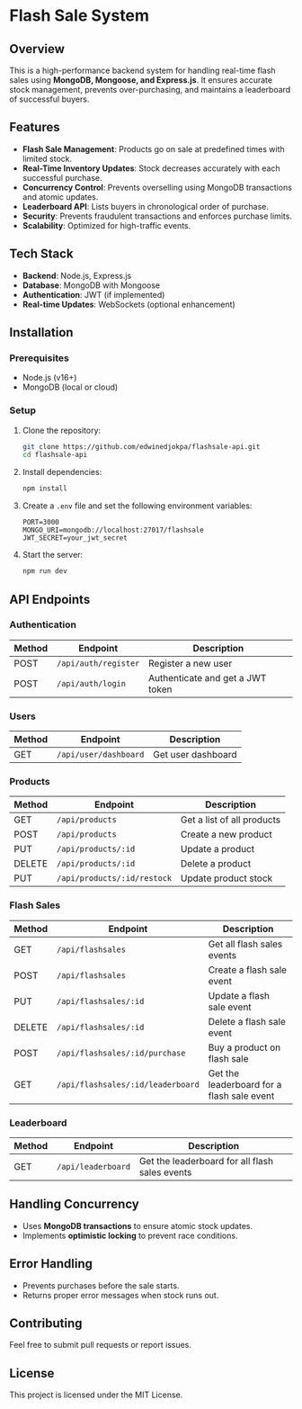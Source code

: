 # Flash Sale System

## Overview

This is a high-performance backend system for handling real-time flash sales using **MongoDB, Mongoose, and Express.js**. It ensures accurate stock management, prevents over-purchasing, and maintains a leaderboard of successful buyers.

## Features

- **Flash Sale Management**: Products go on sale at predefined times with limited stock.
- **Real-Time Inventory Updates**: Stock decreases accurately with each successful purchase.
- **Concurrency Control**: Prevents overselling using MongoDB transactions and atomic updates.
- **Leaderboard API**: Lists buyers in chronological order of purchase.
- **Security**: Prevents fraudulent transactions and enforces purchase limits.
- **Scalability**: Optimized for high-traffic events.

## Tech Stack

- **Backend**: Node.js, Express.js
- **Database**: MongoDB with Mongoose
- **Authentication**: JWT (if implemented)
- **Real-time Updates**: WebSockets (optional enhancement)

## Installation

### Prerequisites

- Node.js (v16+)
- MongoDB (local or cloud)

### Setup

1. Clone the repository:

   ```sh
   git clone https://github.com/edwinedjokpa/flashsale-api.git
   cd flashsale-api
   ```

2. Install dependencies:

   ```sh
   npm install
   ```

3. Create a `.env` file and set the following environment variables:

   ```env
   PORT=3000
   MONGO_URI=mongodb://localhost:27017/flashsale
   JWT_SECRET=your_jwt_secret
   ```

4. Start the server:

   ```sh
   npm run dev
   ```

## API Endpoints

### Authentication

| Method | Endpoint             | Description                      |
| ------ | -------------------- | -------------------------------- |
| POST   | `/api/auth/register` | Register a new user              |
| POST   | `/api/auth/login`    | Authenticate and get a JWT token |

### Users

| Method | Endpoint              | Description        |
| ------ | --------------------- | ------------------ |
| GET    | `/api/user/dashboard` | Get user dashboard |

### Products

| Method | Endpoint                    | Description                |
| ------ | --------------------------- | -------------------------- |
| GET    | `/api/products`             | Get a list of all products |
| POST   | `/api/products`             | Create a new product       |
| PUT    | `/api/products/:id`         | Update a product           |
| DELETE | `/api/products/:id`         | Delete a product           |
| PUT    | `/api/products/:id/restock` | Update product stock       |

### Flash Sales

| Method | Endpoint                          | Description                                |
| ------ | --------------------------------- | ------------------------------------------ |
| GET    | `/api/flashsales`                 | Get all flash sales events                 |
| POST   | `/api/flashsales`                 | Create a flash sale event                  |
| PUT    | `/api/flashsales/:id`             | Update a flash sale event                  |
| DELETE | `/api/flashsales/:id`             | Delete a flash sale event                  |
| POST   | `/api/flashsales/:id/purchase`    | Buy a product on flash sale                |
| GET    | `/api/flashsales/:id/leaderboard` | Get the leaderboard for a flash sale event |

### Leaderboard

| Method | Endpoint           | Description                                    |
| ------ | ------------------ | ---------------------------------------------- |
| GET    | `/api/leaderboard` | Get the leaderboard for all flash sales events |

## Handling Concurrency

- Uses **MongoDB transactions** to ensure atomic stock updates.
- Implements **optimistic locking** to prevent race conditions.

## Error Handling

- Prevents purchases before the sale starts.
- Returns proper error messages when stock runs out.

## Contributing

Feel free to submit pull requests or report issues.

## License

This project is licensed under the MIT License.
